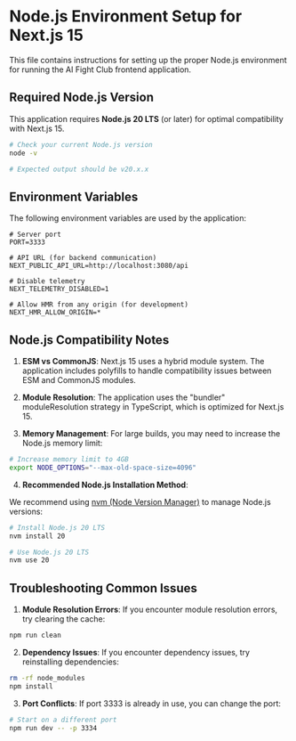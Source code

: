 # Node.js Environment Setup for Next.js 15

This file contains instructions for setting up the proper Node.js environment for running the AI Fight Club frontend application.

## Required Node.js Version

This application requires **Node.js 20 LTS** (or later) for optimal compatibility with Next.js 15.

```bash
# Check your current Node.js version
node -v

# Expected output should be v20.x.x
```

## Environment Variables

The following environment variables are used by the application:

```
# Server port
PORT=3333

# API URL (for backend communication)
NEXT_PUBLIC_API_URL=http://localhost:3080/api

# Disable telemetry
NEXT_TELEMETRY_DISABLED=1

# Allow HMR from any origin (for development)
NEXT_HMR_ALLOW_ORIGIN=*
```

## Node.js Compatibility Notes

1. **ESM vs CommonJS**: Next.js 15 uses a hybrid module system. The application includes polyfills to handle compatibility issues between ESM and CommonJS modules.

2. **Module Resolution**: The application uses the "bundler" moduleResolution strategy in TypeScript, which is optimized for Next.js 15.

3. **Memory Management**: For large builds, you may need to increase the Node.js memory limit:

```bash
# Increase memory limit to 4GB
export NODE_OPTIONS="--max-old-space-size=4096"
```

4. **Recommended Node.js Installation Method**:

We recommend using [nvm (Node Version Manager)](https://github.com/nvm-sh/nvm) to manage Node.js versions:

```bash
# Install Node.js 20 LTS
nvm install 20

# Use Node.js 20 LTS
nvm use 20
```

## Troubleshooting Common Issues

1. **Module Resolution Errors**: If you encounter module resolution errors, try clearing the cache:

```bash
npm run clean
```

2. **Dependency Issues**: If you encounter dependency issues, try reinstalling dependencies:

```bash
rm -rf node_modules
npm install
```

3. **Port Conflicts**: If port 3333 is already in use, you can change the port:

```bash
# Start on a different port
npm run dev -- -p 3334
```
